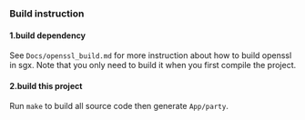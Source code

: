### Build instruction
#### 1.build dependency
See `Docs/openssl_build.md` for more instruction about how to build openssl in sgx. Note that you only need to build it when you first compile the project.
#### 2.build this project
Run `make` to build all source code then generate `App/party`.

